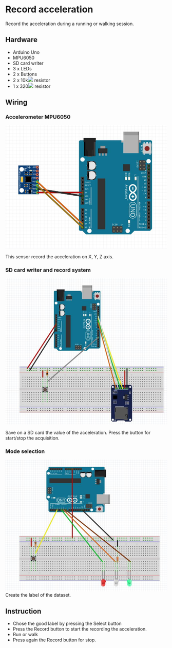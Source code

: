 # Record acceleration

Record the acceleration during a running or walking session.

## Hardware

* Arduino Uno
* MPU6050
* SD card writer
* 3 x LEDs
* 2 x Buttons
* 2 x 10k<img src="https://render.githubusercontent.com/render/math?math=\Omega"> resistor
* 1 x 320<img src="https://render.githubusercontent.com/render/math?math=\Omega"> resistor

## Wiring

### Accelerometer MPU6050

![full set up](../../img_doc/uno_acc.JPG)

This sensor record the acceleration on X, Y, Z axis.

### SD card writer and record system

![full set up](../../img_doc/uno_rec.JPG)

Save on a SD card the value of the acceleration.
Press the button for start/stop the acquisition.

### Mode selection

![full set up](../../img_doc/uno_mode.JPG)
Create the label of the dataset.

## Instruction

* Chose the good label by pressing the Select button
* Press the Record button to start the recording the acceleration.
* Run or walk
* Press again the Record button for stop.
